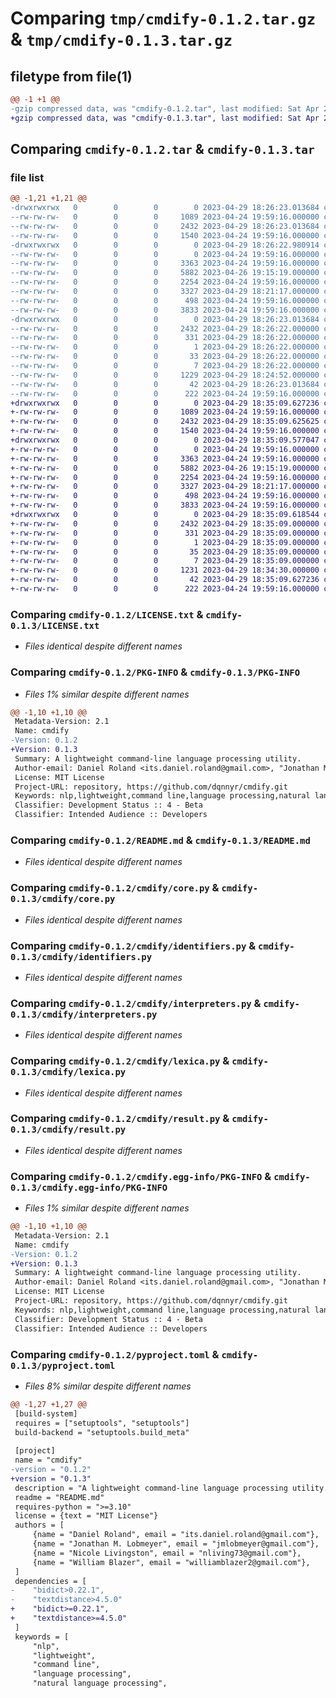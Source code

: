 # Comparing `tmp/cmdify-0.1.2.tar.gz` & `tmp/cmdify-0.1.3.tar.gz`

## filetype from file(1)

```diff
@@ -1 +1 @@
-gzip compressed data, was "cmdify-0.1.2.tar", last modified: Sat Apr 29 18:26:23 2023, max compression
+gzip compressed data, was "cmdify-0.1.3.tar", last modified: Sat Apr 29 18:35:09 2023, max compression
```

## Comparing `cmdify-0.1.2.tar` & `cmdify-0.1.3.tar`

### file list

```diff
@@ -1,21 +1,21 @@
-drwxrwxrwx   0        0        0        0 2023-04-29 18:26:23.013684 cmdify-0.1.2/
--rw-rw-rw-   0        0        0     1089 2023-04-24 19:59:16.000000 cmdify-0.1.2/LICENSE.txt
--rw-rw-rw-   0        0        0     2432 2023-04-29 18:26:23.013684 cmdify-0.1.2/PKG-INFO
--rw-rw-rw-   0        0        0     1540 2023-04-24 19:59:16.000000 cmdify-0.1.2/README.md
-drwxrwxrwx   0        0        0        0 2023-04-29 18:26:22.980914 cmdify-0.1.2/cmdify/
--rw-rw-rw-   0        0        0        0 2023-04-24 19:59:16.000000 cmdify-0.1.2/cmdify/__init__.py
--rw-rw-rw-   0        0        0     3363 2023-04-24 19:59:16.000000 cmdify-0.1.2/cmdify/core.py
--rw-rw-rw-   0        0        0     5882 2023-04-26 19:15:19.000000 cmdify-0.1.2/cmdify/identifiers.py
--rw-rw-rw-   0        0        0     2254 2023-04-24 19:59:16.000000 cmdify-0.1.2/cmdify/interpreters.py
--rw-rw-rw-   0        0        0     3327 2023-04-29 18:21:17.000000 cmdify-0.1.2/cmdify/lexica.py
--rw-rw-rw-   0        0        0      498 2023-04-24 19:59:16.000000 cmdify-0.1.2/cmdify/preprocessors.py
--rw-rw-rw-   0        0        0     3833 2023-04-24 19:59:16.000000 cmdify-0.1.2/cmdify/result.py
-drwxrwxrwx   0        0        0        0 2023-04-29 18:26:23.013684 cmdify-0.1.2/cmdify.egg-info/
--rw-rw-rw-   0        0        0     2432 2023-04-29 18:26:22.000000 cmdify-0.1.2/cmdify.egg-info/PKG-INFO
--rw-rw-rw-   0        0        0      331 2023-04-29 18:26:22.000000 cmdify-0.1.2/cmdify.egg-info/SOURCES.txt
--rw-rw-rw-   0        0        0        1 2023-04-29 18:26:22.000000 cmdify-0.1.2/cmdify.egg-info/dependency_links.txt
--rw-rw-rw-   0        0        0       33 2023-04-29 18:26:22.000000 cmdify-0.1.2/cmdify.egg-info/requires.txt
--rw-rw-rw-   0        0        0        7 2023-04-29 18:26:22.000000 cmdify-0.1.2/cmdify.egg-info/top_level.txt
--rw-rw-rw-   0        0        0     1229 2023-04-29 18:24:52.000000 cmdify-0.1.2/pyproject.toml
--rw-rw-rw-   0        0        0       42 2023-04-29 18:26:23.013684 cmdify-0.1.2/setup.cfg
--rw-rw-rw-   0        0        0      222 2023-04-24 19:59:16.000000 cmdify-0.1.2/setup.py
+drwxrwxrwx   0        0        0        0 2023-04-29 18:35:09.627236 cmdify-0.1.3/
+-rw-rw-rw-   0        0        0     1089 2023-04-24 19:59:16.000000 cmdify-0.1.3/LICENSE.txt
+-rw-rw-rw-   0        0        0     2432 2023-04-29 18:35:09.625625 cmdify-0.1.3/PKG-INFO
+-rw-rw-rw-   0        0        0     1540 2023-04-24 19:59:16.000000 cmdify-0.1.3/README.md
+drwxrwxrwx   0        0        0        0 2023-04-29 18:35:09.577047 cmdify-0.1.3/cmdify/
+-rw-rw-rw-   0        0        0        0 2023-04-24 19:59:16.000000 cmdify-0.1.3/cmdify/__init__.py
+-rw-rw-rw-   0        0        0     3363 2023-04-24 19:59:16.000000 cmdify-0.1.3/cmdify/core.py
+-rw-rw-rw-   0        0        0     5882 2023-04-26 19:15:19.000000 cmdify-0.1.3/cmdify/identifiers.py
+-rw-rw-rw-   0        0        0     2254 2023-04-24 19:59:16.000000 cmdify-0.1.3/cmdify/interpreters.py
+-rw-rw-rw-   0        0        0     3327 2023-04-29 18:21:17.000000 cmdify-0.1.3/cmdify/lexica.py
+-rw-rw-rw-   0        0        0      498 2023-04-24 19:59:16.000000 cmdify-0.1.3/cmdify/preprocessors.py
+-rw-rw-rw-   0        0        0     3833 2023-04-24 19:59:16.000000 cmdify-0.1.3/cmdify/result.py
+drwxrwxrwx   0        0        0        0 2023-04-29 18:35:09.618544 cmdify-0.1.3/cmdify.egg-info/
+-rw-rw-rw-   0        0        0     2432 2023-04-29 18:35:09.000000 cmdify-0.1.3/cmdify.egg-info/PKG-INFO
+-rw-rw-rw-   0        0        0      331 2023-04-29 18:35:09.000000 cmdify-0.1.3/cmdify.egg-info/SOURCES.txt
+-rw-rw-rw-   0        0        0        1 2023-04-29 18:35:09.000000 cmdify-0.1.3/cmdify.egg-info/dependency_links.txt
+-rw-rw-rw-   0        0        0       35 2023-04-29 18:35:09.000000 cmdify-0.1.3/cmdify.egg-info/requires.txt
+-rw-rw-rw-   0        0        0        7 2023-04-29 18:35:09.000000 cmdify-0.1.3/cmdify.egg-info/top_level.txt
+-rw-rw-rw-   0        0        0     1231 2023-04-29 18:34:30.000000 cmdify-0.1.3/pyproject.toml
+-rw-rw-rw-   0        0        0       42 2023-04-29 18:35:09.627236 cmdify-0.1.3/setup.cfg
+-rw-rw-rw-   0        0        0      222 2023-04-24 19:59:16.000000 cmdify-0.1.3/setup.py
```

### Comparing `cmdify-0.1.2/LICENSE.txt` & `cmdify-0.1.3/LICENSE.txt`

 * *Files identical despite different names*

### Comparing `cmdify-0.1.2/PKG-INFO` & `cmdify-0.1.3/PKG-INFO`

 * *Files 1% similar despite different names*

```diff
@@ -1,10 +1,10 @@
 Metadata-Version: 2.1
 Name: cmdify
-Version: 0.1.2
+Version: 0.1.3
 Summary: A lightweight command-line language processing utility.
 Author-email: Daniel Roland <its.daniel.roland@gmail.com>, "Jonathan M. Lobmeyer" <jmlobmeyer@gmail.com>, Nicole Livingston <nliving73@gmail.com>, William Blazer <williamblazer2@gmail.com>
 License: MIT License
 Project-URL: repository, https://github.com/dqnnyr/cmdify.git
 Keywords: nlp,lightweight,command line,language processing,natural language processing,twilight imperium,ti4
 Classifier: Development Status :: 4 - Beta
 Classifier: Intended Audience :: Developers
```

### Comparing `cmdify-0.1.2/README.md` & `cmdify-0.1.3/README.md`

 * *Files identical despite different names*

### Comparing `cmdify-0.1.2/cmdify/core.py` & `cmdify-0.1.3/cmdify/core.py`

 * *Files identical despite different names*

### Comparing `cmdify-0.1.2/cmdify/identifiers.py` & `cmdify-0.1.3/cmdify/identifiers.py`

 * *Files identical despite different names*

### Comparing `cmdify-0.1.2/cmdify/interpreters.py` & `cmdify-0.1.3/cmdify/interpreters.py`

 * *Files identical despite different names*

### Comparing `cmdify-0.1.2/cmdify/lexica.py` & `cmdify-0.1.3/cmdify/lexica.py`

 * *Files identical despite different names*

### Comparing `cmdify-0.1.2/cmdify/result.py` & `cmdify-0.1.3/cmdify/result.py`

 * *Files identical despite different names*

### Comparing `cmdify-0.1.2/cmdify.egg-info/PKG-INFO` & `cmdify-0.1.3/cmdify.egg-info/PKG-INFO`

 * *Files 1% similar despite different names*

```diff
@@ -1,10 +1,10 @@
 Metadata-Version: 2.1
 Name: cmdify
-Version: 0.1.2
+Version: 0.1.3
 Summary: A lightweight command-line language processing utility.
 Author-email: Daniel Roland <its.daniel.roland@gmail.com>, "Jonathan M. Lobmeyer" <jmlobmeyer@gmail.com>, Nicole Livingston <nliving73@gmail.com>, William Blazer <williamblazer2@gmail.com>
 License: MIT License
 Project-URL: repository, https://github.com/dqnnyr/cmdify.git
 Keywords: nlp,lightweight,command line,language processing,natural language processing,twilight imperium,ti4
 Classifier: Development Status :: 4 - Beta
 Classifier: Intended Audience :: Developers
```

### Comparing `cmdify-0.1.2/pyproject.toml` & `cmdify-0.1.3/pyproject.toml`

 * *Files 8% similar despite different names*

```diff
@@ -1,27 +1,27 @@
 [build-system]
 requires = ["setuptools", "setuptools"]
 build-backend = "setuptools.build_meta"
 
 [project]
 name = "cmdify"
-version = "0.1.2"
+version = "0.1.3"
 description = "A lightweight command-line language processing utility."
 readme = "README.md"
 requires-python = ">=3.10"
 license = {text = "MIT License"}
 authors = [
     {name = "Daniel Roland", email = "its.daniel.roland@gmail.com"},
     {name = "Jonathan M. Lobmeyer", email = "jmlobmeyer@gmail.com"},
     {name = "Nicole Livingston", email = "nliving73@gmail.com"},
     {name = "William Blazer", email = "williamblazer2@gmail.com"},
 ]
 dependencies = [
-    "bidict>0.22.1",
-    "textdistance>4.5.0"
+    "bidict>=0.22.1",
+    "textdistance>=4.5.0"
 ]
 keywords = [
     "nlp",
     "lightweight",
     "command line",
     "language processing",
     "natural language processing",
```

